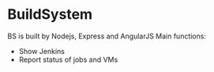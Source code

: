 # BuildSystem

BS is built by Nodejs, Express and AngularJS
Main functions:
+ Show Jenkins
+ Report status of jobs and VMs
